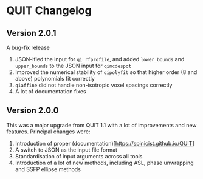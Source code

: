 # QUIT Changelog

## Version 2.0.1

A bug-fix release

1. JSON-ified the input for `qi_rfprofile`, and added `lower_bounds` and `upper_bounds` to the JSON input for `qimcdespot`
2. Improved the numerical stability of `qipolyfit` so that higher order (8 and above) polynomials fit correctly
3. `qiaffine` did not handle non-isotropic voxel spacings correctly
4. A lot of documentation fixes

## Version 2.0.0

This was a major upgrade from QUIT 1.1 with a lot of improvements and new features. Principal changes were:

1. Introduction of proper (documentation)[https://spinicist.github.io/QUIT]
2. A switch to JSON as the input file format
3. Standardisation of input arguments across all tools
4. Introduction of a lot of new methods, including ASL, phase unwrapping and SSFP ellipse methods
